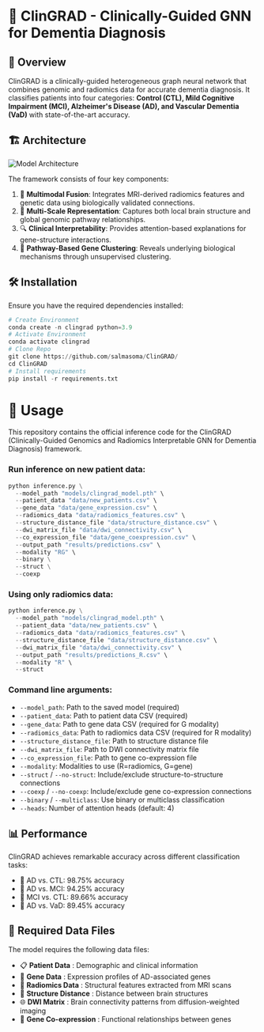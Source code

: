 # 🧠 ClinGRAD - Clinically-Guided GNN for Dementia Diagnosis

## 📌 Overview

ClinGRAD is a clinically-guided heterogeneous graph neural network that combines genomic and radiomics data for accurate dementia diagnosis. It classifies patients into four categories: **Control (CTL), Mild Cognitive Impairment (MCI), Alzheimer's Disease (AD), and Vascular Dementia (VaD)** with state-of-the-art accuracy.

## 🏗️ Architecture

![Model Architecture](./Figures/ClinGRAD_Arch.png)

The framework consists of four key components:

1. 🧠 **Multimodal Fusion**: Integrates MRI-derived radiomics features and genetic data using biologically validated connections.
2. 🔬 **Multi-Scale Representation**: Captures both local brain structure and global genomic pathway relationships.
3. 🔍 **Clinical Interpretability**: Provides attention-based explanations for gene-structure interactions.
4. 🧬 **Pathway-Based Gene Clustering**: Reveals underlying biological mechanisms through unsupervised clustering.

## 🛠 Installation

Ensure you have the required dependencies installed:

```python
# Create Environment
conda create -n clingrad python=3.9
# Activate Environment
conda activate clingrad
# Clone Repo
git clone https://github.com/salmasoma/ClinGRAD/
cd ClinGRAD
# Install requirements
pip install -r requirements.txt
```

# 🚀 Usage

This repository contains the official inference code for the ClinGRAD (Clinically-Guided Genomics and Radiomics Interpretable GNN for Dementia Diagnosis) framework.

### Run inference on new patient data:

```python
python inference.py \
  --model_path "models/clingrad_model.pth" \
  --patient_data "data/new_patients.csv" \
  --gene_data "data/gene_expression.csv" \
  --radiomics_data "data/radiomics_features.csv" \
  --structure_distance_file "data/structure_distance.csv" \
  --dwi_matrix_file "data/dwi_connectivity.csv" \
  --co_expression_file "data/gene_coexpression.csv" \
  --output_path "results/predictions.csv" \
  --modality "RG" \
  --binary \
  --struct \
  --coexp
```

### Using only radiomics data:

```python
python inference.py \
  --model_path "models/clingrad_model.pth" \
  --patient_data "data/new_patients.csv" \
  --radiomics_data "data/radiomics_features.csv" \
  --structure_distance_file "data/structure_distance.csv" \
  --dwi_matrix_file "data/dwi_connectivity.csv" \
  --output_path "results/predictions_R.csv" \
  --modality "R" \
  --struct
```

### Command line arguments:

* `--model_path`: Path to the saved model (required)
* `--patient_data`: Path to patient data CSV (required)
* `--gene_data`: Path to gene data CSV (required for G modality)
* `--radiomics_data`: Path to radiomics data CSV (required for R modality)
* `--structure_distance_file`: Path to structure distance file
* `--dwi_matrix_file`: Path to DWI connectivity matrix file
* `--co_expression_file`: Path to gene co-expression file
* `--modality`: Modalities to use (R=radiomics, G=gene)
* `--struct` / `--no-struct`: Include/exclude structure-to-structure connections
* `--coexp` / `--no-coexp`: Include/exclude gene co-expression connections
* `--binary` / `--multiclass`: Use binary or multiclass classification
* `--heads`: Number of attention heads (default: 4)

## 📊 Performance

ClinGRAD achieves remarkable accuracy across different classification tasks:

* 🔹 AD vs. CTL: 98.75% accuracy
* 🔹 AD vs. MCI: 94.25% accuracy
* 🔹 MCI vs. CTL: 89.66% accuracy
* 🔹 AD vs. VaD: 89.45% accuracy

## 📂 Required Data Files

The model requires the following data files:

* 📋  **Patient Data** : Demographic and clinical information
* 🧬  **Gene Data** : Expression profiles of AD-associated genes
* 🔬  **Radiomics Data** : Structural features extracted from MRI scans
* 🔗  **Structure Distance** : Distance between brain structures
* 🌐  **DWI Matrix** : Brain connectivity patterns from diffusion-weighted imaging
* 🧪  **Gene Co-expression** : Functional relationships between genes

